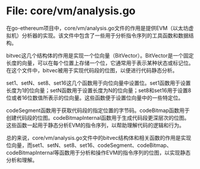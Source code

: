 # File: core/vm/analysis.go

在go-ethereum项目中，core/vm/analysis.go文件的作用是提供EVM（以太坊虚拟机）分析器的实现。该文件中包含了一些用于分析指令序列的工具函数和数据结构。

bitvec这几个结构体的作用是实现一个位向量（BitVector）。BitVector是一个固定长度的向量，可以在每个位置上存储一个位，它通常用于表示某种状态或标记位。在这个文件中，bitvec被用于实现代码段的位图，以便进行代码静态分析。

set1、setN、set8、set16这几个函数用于向位向量中设置位。set1函数用于设置长度为1的位向量；setN函数用于设置长度为N的位向量；set8和set16用于设置8位或者16位数值所表示的位向量。这些函数便于设置位向量中的一些特定位。

codeSegment函数用于获取代码段的指定位置的字节码。codeBitmap函数用于创建代码段的位图。codeBitmapInternal函数用于生成代码段更深层次的位图。这些函数一起用于静态分析EVM的指令序列，以帮助理解代码的逻辑和行为。

总的来说，core/vm/analysis.go文件中的bitvec结构体和相关函数的作用是实现位向量，而set1、setN、set8、set16、codeSegment、codeBitmap、codeBitmapInternal等函数用于分析和操作EVM的指令序列的位图，以实现静态分析和理解。


